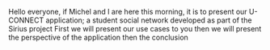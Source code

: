 Hello everyone, if Michel and I are here this morning, it is to present our U-CONNECT application; a student social network developed as part of the Sirius project
First we will present our use cases to you then we will present the perspective of the application then the conclusion
